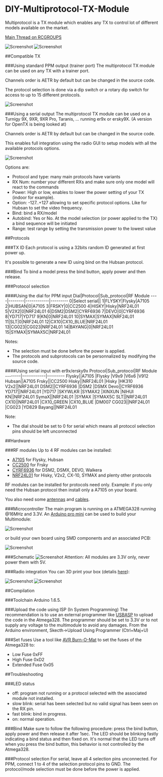 # DIY-Multiprotocol-TX-Module
Multiprotocol is a TX module which enables any TX to control lot of different models available on the market.

[Main Thread on RCGROUPS](http://www.rcgroups.com/forums/showthread.php?t=2165676)

![Screenshot](http://static.rcgroups.net/forums/attachments/4/0/8/5/8/3/t7952733-114-thumb-P4100002.JPG?d=1433910155) ![Screenshot](http://static.rcgroups.net/forums/attachments/4/0/8/5/8/3/t7952734-189-thumb-P4100003.JPG?d=1433910159)

##Compatible TX

###Using standard PPM output (trainer port)
The multiprotocol TX module can be used on any TX with a trainer port.

Channels order is AETR by default but can be changed in the source code.

The protocol selection is done via a dip switch or a rotary dip switch for access to up to 15 different protocols.

![Screenshot](http://media.digikey.com/photos/Grayhill%20Photos/94HBB16T_sml.jpg)

###Using a serial output
The multiprotocol TX module can be used on a Turnigy 9X, 9XR, 9XR Pro, Taranis, ... running er9x or ersky9X. (A version for OpenTX is being looked at)

Channels order is AETR by default but can be changed in the source code.

This enables full integration using the radio GUI to setup models with all the available protocols options.

![Screenshot](http://static.rcgroups.net/forums/attachments/1/1/5/4/3/7/t8520065-194-thumb-IMG_20151217_002215%20%28Medium%29.jpg?d=1450308588)

Options are:
- Protocol and type: many main protocols have variants
- RX Num: number your different RXs and make sure only one model will react to the commands
- Power: High or low, enables to lower the power setting of your TX (indoor for example). 
- Option: -127..+127 allowing to set specific protocol options. Like for Hubsan to set the video frequency.
- Bind: bind a RX/model
- Autobind: Yes or No. At the model selection (or power applied to the TX) a bind sequence will be initiated
- Range: test range by setting the transmission power to the lowest value

##Protocols

###TX ID
Each protocol is using a 32bits random ID generated at first power up.

It's possible to generate a new ID using bind on the Hubsan protocol.

###Bind
To bind a model press the bind button, apply power and then release.

###Protocol selection

####Using the dial for PPM input
Dial|Protocol|Sub_protocol|RF Module
----|--------|------------|---------
0|Select serial||
1|FLYSKY|Flysky|A7105
2|HUBSAN|0|A7105
3|FRSKY|0|CC2500
4|HISKY|Hisky|NRF24L01
5|V2X2|0|NRF24L01
6|DSM2|DSM2|CYRF6936
7|DEVO|0|CYRF6936
8|YD717|YD717
9|KN|0|NRF24L01
10|SYMAX|SYMAX|NRF24L01
11|SLT|0|NRF24L01
12|CX10|CX10_BLUE|NRF24L01
13|CG023|CG023|NRF24L01
14|BAYANG|0|NRF24L01
15|SYMAX|SYMAX5C|NRF24L01

Notes:
- The selection must be done before the power is applied.
- The protocols and subprotocols can be personnalized by modifying the source code.

####Using serial input with er9x/ersky9x
Protocol|Sub_protocol|RF Module
--------|------------|---------
Flysky||A7105
 |Flysky
 |V9x9
 |V6x6
 |V912
Hubsan||A7105
Frsky||CC2500
Hisky||NRF24L01
 |Hisky
 |HK310
V2x2||NRF24L01
DSM2||CYRF6936
 |DSM2
 |DSMX
Devo||CYRF6936
YD717||NRF24L01
 |YD717
 |SKYWLKR
 |SYMAX2
 |XINXUN
 |NIHUI
KN||NRF24L01
SymaX||NRF24L01
 |SYMAX
 |SYMAX5C
SLT||NRF24L01
CX10||NRF24L01
 |CX10_GREEN
 |CX10_BLUE
 |DM007
CG023||NRF24L01
 |CG023
 |YD829
Bayang||NRF24L01

Note:
- The dial should be set to 0 for serial which means all protocol selection pins should be left unconnected

##Hardware

###RF modules
Up to 4 RF modules can be installed:
- [A7105](http://www.banggood.com/XL7105-D03-A7105-Modification-Module-Support-Deviation-Galee-Flysky-p-922603.html)    for Flysky, Hubsan
- [CC2500](http://www.banggood.com/CC2500-PA-LNA-Romote-Wireless-Module-CC2500-SI4432-NRF24L01-p-922595.html)   for Frsky
- [CYRF6936](http://www.ehirobo.com/walkera-wk-devo-s-mod-devo-8-or-12-to-devo-8s-or-12s-upgrade-module.html) for DSM2, DSMX, DEVO, Walkera
- [NRF24L01](http://www.banggood.com/2_4G-NRF24L01-PA-LNA-Wireless-Module-1632mm-Without-Antenna-p-922601.html) for Hisky, V2x2, CX-10, SYMAX and plenty other protocols

RF modules can be installed for protocols need only. Example: if you only need the Hubsan protocol then install only a A7105 on your board.

You also need some [antennas](http://www.banggood.com/2_4GHz-3dBi-RP-SMA-Connector-Booster-Wireless-Antenna-Modem-Router-p-979407.html) and [cables](http://www.banggood.com/10cm-PCI-UFL-IPX-to-RPSMA-Female-Jack-Pigtail-Cable-p-924933.html).

###Microcontroller
The main program is running on a ATMEGA328 running @16MHz and 3.3V.
An [Arduino pro mini](http://www.banggood.com/Wholesale-New-Ver-Pro-Mini-ATMEGA328-328p-5V-16MHz-Arduino-Compatible-Nano-Size-p-68534.html) can be used to build your Multimodule:

![Screenshot](http://static.rcgroups.net/forums/attachments/4/0/8/5/8/3/t8214655-87-thumb-uploadfromtaptalk1405598143749.jpg?d=1441459923)

or build your own board using SMD components and an associated PCB:

![Screenshot](http://static.rcgroups.net/forums/attachments/4/0/8/5/8/3/t7952726-108-thumb-image-62c29cf2.jpg?d=1433909893)

###Schematic
![Screenshot](http://static.rcgroups.net/forums/attachments/4/0/8/5/8/3/a8443844-119-multiprotocol_diagram_rotary_serial_2.jpg)
Attention: All modules are 3.3V only, never power them with 5V.

###Radio integration
You can 3D print your box (detalis [here](http://www.rcgroups.com/forums/showpost.php?p=33294140&postcount=2034)):

![Screenshot](http://static.rcgroups.net/forums/attachments/1/1/5/4/3/7/t8462144-54-thumb-Multi_case_9XR.jpg?d=1448575289)
![Screenshot](http://static.rcgroups.net/forums/attachments/1/1/5/4/3/7/t8462145-106-thumb-Multi_case_v1.jpg?d=1448575293)

##Compilation

###Toolchain
Arduino 1.6.5.

###Upload the code using ISP (In System Programming)
The recommendation is to use an external programmer like [USBASP](http://www.banggood.com/USBASP-USBISP-3_3-5V-AVR-Downloader-Programmer-With-ATMEGA8-ATMEGA128-p-934425.html) to upload the code in the Atmega328. The programmer should be set to 3.3V or to not supply any voltage to the multimodule to avoid any damages.
From the Arduino environment, Skecth->Upload Using Programmer (Ctrl+Maj+U)

###Set fuses
Use a tool like [AVR Burn-O-Mat](http://avr8-burn-o-mat.aaabbb.de/) to set the fuses of the Atmega328 to:
- Low Fuse	    0xFF
- High Fuse	    0xD2
- Extended Fuse	0x05

##Troubleshooting

###LED status
- off: program not running or a protocol selected with the associated module not installed.
- slow blink: serial has been selected but no valid signal has been seen on the RX pin.
- fast blink: bind in progress.
- on: normal operation.

###Bind
Make sure to follow the following procedure: press the bind button, apply power and then release it after 1sec. The LED should be blinking fastly indicating a bind status and then fixed on. It's normal that the LED turns off when you press the bind button, this behavior is not controlled by the Atmega328.

###Protocol selection
For serial, leave all 4 selection pins unconnected.
For PPM, connect 1 to 4 of the selection protocol pins to GND.
The protocol/mode selection must be done before the power is applied.
